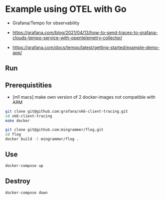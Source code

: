 # Example using OTEL with Go

- Grafana/Tempo for observability

- <https://grafana.com/blog/2021/04/13/how-to-send-traces-to-grafana-clouds-tempo-service-with-opentelemetry-collector/>

- <https://grafana.com/docs/tempo/latest/getting-started/example-demo-app/>

## Run

## Prerequistities

- [m1 macs] make own version of 2 docker-images not compatible with ARM

```sh
git clone git@github.com:grafana/xk6-client-tracing.git
cd xk6-client-tracing
make docker
```

```sh
git clone git@github.com:mingrammer/flog.git
cd flog
docker build -t mingrammer/flog .
```

## Use

```sh
docker-compose up
```

## Destroy

```sh
docker-compose down
```
